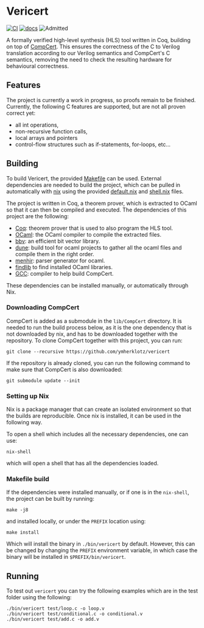 # Vericert

[![CI](https://github.com/ymherklotz/vericert/workflows/CI/badge.svg)](https://github.com/ymherklotz/vericert/actions)
[![docs](https://github.com/ymherklotz/vericert/workflows/docs/badge.svg)](https://ymherklotz.github.io/vericert)
![Admitted](https://raw.githubusercontent.com/ymherklotz/vericert/gh-pages/assets/admitted.svg)

A formally verified high-level synthesis (HLS) tool written in Coq, building on top of [CompCert](https://github.com/AbsInt/CompCert).  This ensures the correctness of the C to Verilog translation according to our Verilog semantics and CompCert's C semantics, removing the need to check the resulting hardware for behavioural correctness.

## Features

The project is currently a work in progress, so proofs remain to be finished.  Currently, the following C features are supported, but are not all proven correct yet:

- all int operations,
- non-recursive function calls,
- local arrays and pointers
- control-flow structures such as if-statements, for-loops, etc...

## Building

To build Vericert, the provided [Makefile](/Makefile) can be used. External dependencies are needed to build the project, which can be pulled in automatically with [nix](https://nixos.org/nix/) using the provided [default.nix](/default.nix) and [shell.nix](/shell.nix) files.

The project is written in Coq, a theorem prover, which is extracted to OCaml so that it can then be compiled and executed. The dependencies of this project are the following:

- [Coq](https://coq.inria.fr/): theorem prover that is used to also program the HLS tool.
- [OCaml](https://ocaml.org/): the OCaml compiler to compile the extracted files.
- [bbv](https://github.com/mit-plv/bbv): an efficient bit vector library.
- [dune](https://github.com/ocaml/dune): build tool for ocaml projects to gather all the ocaml files and compile them in the right order.
- [menhir](http://gallium.inria.fr/~fpottier/menhir/): parser generator for ocaml.
- [findlib](https://github.com/ocaml/ocamlfind) to find installed OCaml libraries.
- [GCC](https://gcc.gnu.org/): compiler to help build CompCert.

These dependencies can be installed manually, or automatically through Nix.

### Downloading CompCert

CompCert is added as a submodule in the `lib/CompCert` directory. It is needed to run the build process below, as it is the one dependency that is not downloaded by nix, and has to be downloaded together with the repository. To clone CompCert together with this project, you can run:

``` shell
git clone --recursive https://github.com/ymherklotz/vericert
```

If the repository is already cloned, you can run the following command to make sure that CompCert is also downloaded:

``` shell
git submodule update --init
```

### Setting up Nix

Nix is a package manager that can create an isolated environment so that the builds are reproducible. Once nix is installed, it can be used in the following way.

To open a shell which includes all the necessary dependencies, one can use:

``` shell
nix-shell
```

which will open a shell that has all the dependencies loaded.

### Makefile build

If the dependencies were installed manually, or if one is in the `nix-shell`, the project can be built by running:

``` shell
make -j8
```

and installed locally, or under the `PREFIX` location using:

``` shell
make install
```

Which will install the binary in `./bin/vericert` by default. However, this can be changed by changing the `PREFIX` environment variable, in which case the binary will be installed in `$PREFIX/bin/vericert`.

## Running

To test out `vericert` you can try the following examples which are in the test folder using the following:

``` shell
./bin/vericert test/loop.c -o loop.v
./bin/vericert test/conditional.c -o conditional.v
./bin/vericert test/add.c -o add.v
```
